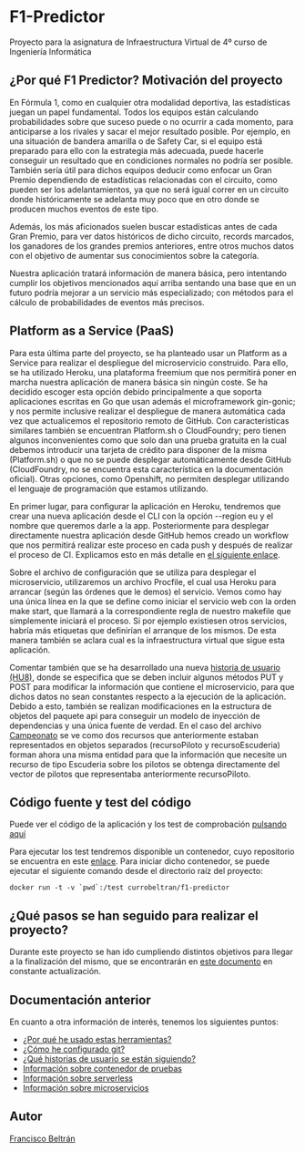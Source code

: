 # F1-Predictor
Proyecto para la asignatura de Infraestructura Virtual de 4º curso de Ingeniería Informática

## ¿Por qué F1 Predictor? Motivación del proyecto

En Fórmula 1, como en cualquier otra modalidad deportiva, las estadísticas juegan un papel fundamental. Todos los equipos están calculando probabilidades sobre que suceso puede o no ocurrir a cada momento, para anticiparse a los rivales y sacar el mejor resultado posible. Por ejemplo, en una situación de bandera amarilla o de Safety Car, si el equipo está preparado para ello con la estrategia más adecuada, puede hacerle conseguir un resultado que en condiciones normales no podría ser posible. También sería útil para dichos equipos deducir como enfocar un Gran Premio dependiendo de estadísticas relacionadas con el circuito, como pueden ser los adelantamientos, ya que no será igual correr en un circuito donde históricamente se adelanta muy poco que en otro donde se producen muchos eventos de este tipo.

Además, los más aficionados suelen buscar estadísticas antes de cada Gran Premio, para ver datos históricos de dicho circuito, records marcados, los ganadores de los grandes premios anteriores, entre otros muchos datos con el objetivo de aumentar sus conocimientos sobre la categoría.

Nuestra aplicación tratará información de manera básica, pero intentando cumplir los objetivos mencionados aquí arriba sentando una base que en un futuro podría mejorar a un servicio más especializado; con métodos para el cálculo de probabilidades de eventos más precisos.

## Platform as a Service (PaaS)

Para esta última parte del proyecto, se ha planteado usar un Platform as a Service para realizar el despliegue del microservicio construido. Para ello, se ha utilizado Heroku, una plataforma freemium que nos permitirá poner en marcha nuestra aplicación de manera básica sin ningún coste. Se ha decidido escoger esta opción debido principalmente a que soporta aplicaciones escritas en Go que usan además el microframework gin-gonic; y nos permite inclusive realizar el despliegue de manera automática cada vez que actualicemos el repositorio remoto de GitHub. Con características similares también se encuentran Platform.sh o CloudFoundry; pero tienen algunos inconvenientes como que solo dan una prueba gratuita en la cual debemos introducir una tarjeta de crédito para disponer de la misma (Platform.sh) o que no se puede desplegar automáticamente desde GitHub (CloudFoundry, no se encuentra esta característica en la documentación oficial). Otras opciones, como Openshift, no permiten desplegar utilizando el lenguaje de programación que estamos utilizando.

En primer lugar, para configurar la aplicación en Heroku, tendremos que crear una nueva aplicación desde el CLI con la opción --region eu y el nombre que queremos darle a la app. Posteriormente para desplegar directamente nuestra aplicación desde GitHub hemos creado un workflow que nos permitirá realizar este proceso en cada push y después de realizar el proceso de CI. Explicamos esto en más detalle en [el siguiente enlace](./docs/heroku.md).

Sobre el archivo de configuración que se utiliza para desplegar el microservicio, utilizaremos un archivo Procfile, el cual usa Heroku para arrancar (según las órdenes que le demos) el servicio. Vemos como hay una única línea en la que se define como iniciar el servicio web con la orden make start, que llamará a la correspondiente regla de nuestro makefile que simplemente iniciará el proceso. Si por ejemplo existiesen otros servicios, habría más etiquetas que definirían el arranque de los mismos. De esta manera también se aclara cual es la infraestructura virtual que sigue esta aplicación.

Comentar también que se ha desarrollado una nueva [historia de usuario (HU8)](./docs/hu.md), donde se especifica que se deben incluir algunos métodos PUT y POST para modificar la información que contiene el microservicio, para que dichos datos no sean constantes respecto a la ejecución de la aplicación. Debido a esto, también se realizan modificaciones en la estructura de objetos del paquete api para conseguir un modelo de inyección de dependencias y una única fuente de verdad. En el caso del archivo [Campeonato](./src/api/Campeonato.go) se ve como dos recursos que anteriormente estaban representados en objetos separados (recursoPiloto y recursoEscuderia) forman ahora una misma entidad para que la información que necesite un recurso de tipo Escuderia sobre los pilotos se obtenga directamente del vector de pilotos que representaba anteriormente recursoPiloto.

## Código fuente y test del código

Puede ver el código de la aplicación y los test de comprobación [pulsando aquí](https://github.com/currobeltran/F1-Predictor/tree/master/src/f1predictor)

Para ejecutar los test tendremos disponible un contenedor, cuyo repositorio se encuentra en este [enlace](https://hub.docker.com/r/currobeltran/f1-predictor). Para iniciar dicho contenedor, se puede ejecutar el siguiente comando desde el directorio raíz del proyecto:

```shell
docker run -t -v `pwd`:/test currobeltran/f1-predictor
```

## ¿Qué pasos se han seguido para realizar el proyecto?

Durante este proyecto se han ido cumpliendo distintos objetivos para llegar a la finalización del mismo, que se encontrarán en [este documento](./docs/pasosrealizados.md) en constante actualización.

## Documentación anterior

En cuanto a otra información de interés, tenemos los siguientes puntos:

- [¿Por qué he usado estas herramientas?](./docs/herramientas.md)
- [¿Cómo he configurado git?](./docs/configuracion.md)
- [¿Qué historias de usuario se están siguiendo?](./docs/hu.md)
- [Información sobre contenedor de pruebas](./docs/docker.md)
- [Información sobre serverless](./docs/Serverless.md)
- [Información sobre microservicios](./docs/microservicios.md)

## Autor

[Francisco Beltrán](https://github.com/currobeltran)